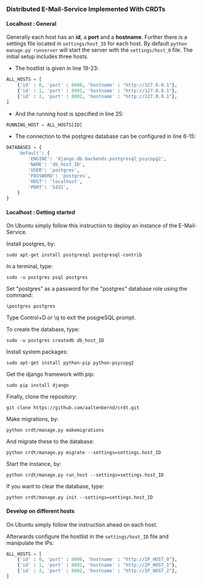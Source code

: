### Distributed E-Mail-Service Implemented With CRDTs

#### Localhost : General 

Generally each host has an **id**, a **port** and a **hostname**. Further there is a settings file located in ```settings/host_ID``` for each host. By default ```python manage.py runserver``` will start the server with the ```settings/host_0``` file. The initial setup includes three hosts.

* The hostlist is given in line 19-23:

```python
ALL_HOSTS = [
	{'id' : 0, 'port' : 8000, 'hostname' : "http://127.0.0.1"},
	{'id' : 1, 'port' : 8001, 'hostname' : "http://127.0.0.1"},
	{'id' : 2, 'port' : 8002, 'hostname' : "http://127.0.0.1"},
]
```

* And the running host is specified in line 25:

```python
RUNNING_HOST = ALL_HOSTS[ID]
```

* The connection to the postgres database can be configured in line 6-15:

```python
DATABASES = {
    'default': {
        'ENGINE': 'django.db.backends.postgresql_psycopg2',
        'NAME': 'db_host_ID',
        'USER': 'postgres',
        'PASSWORD': 'postgres',
        'HOST': 'localhost',
        'PORT': '5432',
    }
}
```

#### Localhost : Getting started

On Ubuntu simply follow this instruction to deploy an instance of the E-Mail-Service.

Install postgres, by:

```
sudo apt-get install postgresql postgresql-contrib
```
In a terminal, type:

```
sudo -u postgres psql postgres
```
Set "postgres" as a password for the "postgres" database role using the command:

```
\postgres postgres
```
Type Control+D or \q to exit the posgreSQL prompt.

To create the database, type:

```
sudo -u postgres createdb db_host_ID
```

Install system packages:

```
sudo apt-get install python-pip python-psycopg2
```
Get the django framework with pip:

```
sudo pip install django
```
Finally, clone the repository:

```
git clone https://github.com/aaltenbernd/crdt.git
```
Make migrations, by:

```
python crdt/manage.py makemigrations
```
And migrate these to the database:

```
python crdt/manage.py migrate --settings=settings.host_ID
```
Start the instance, by:

```
python crdt/manage.py run_host --settings=settings.host_ID
```
If you want to clear the database, type:

```
python crdt/manage.py init --settings=settings.host_ID
```

#### Develop on different hosts

On Ubuntu simply follow the instruction ahead on each host.

Afterwards configure the hostlist in the ```settings/host_ID``` file and manipulate the IPs: 

```python
ALL_HOSTS = [
	{'id' : 0, 'port' : 8000, 'hostname' : "http://IP_HOST_0"},
	{'id' : 1, 'port' : 8001, 'hostname' : "http://IP_HOST_1"},
	{'id' : 2, 'port' : 8002, 'hostname' : "http://IP_HOST_2"},
]
```